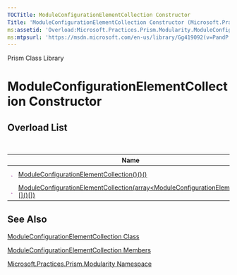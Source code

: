 ```yaml
---
TOCTitle: ModuleConfigurationElementCollection Constructor
Title: 'ModuleConfigurationElementCollection Constructor (Microsoft.Practices.Prism.Modularity)'
ms:assetid: 'Overload:Microsoft.Practices.Prism.Modularity.ModuleConfigurationElementCollection.\#ctor'
ms:mtpsurl: 'https://msdn.microsoft.com/en-us/library/Gg419092(v=PandP.50)'
---
```


Prism Class Library

ModuleConfigurationElementCollection Constructor
================================================

Overload List
-------------

<span id="overloadMembersTableToggle"></span>
 
<table>

<thead>
<tr class="header">
<th> </th>
<th>Name</th>
<th>Description</th>
</tr>
</thead>
<tbody>
<tr class="odd">
<td><img src="images/public-method.gif" title="Public method" /></td>
<td><a href="https://msdn.microsoft.com/library/microsoft.practices.prism.modularity.moduleconfigurationelementcollection.">ModuleConfigurationElementCollection()()()</a></td>
<td><div class="summary">
Initializes a new instance of <a href="https://msdn.microsoft.com/library/microsoft.practices.prism.modularity.moduleconfigurationelementcollection">ModuleConfigurationElementCollection</a>.
</div></td>
</tr>
<tr class="even">
<td><img src="images/public-method.gif" title="Public method" /></td>
<td><a href="https://msdn.microsoft.com/library/microsoft.practices.prism.modularity.moduleconfigurationelementcollection.">ModuleConfigurationElementCollection(array&lt;ModuleConfigurationElement&gt;[]()[])</a></td>
<td><div class="summary">
Initializes a new <a href="https://msdn.microsoft.com/library/microsoft.practices.prism.modularity.moduleconfigurationelementcollection">ModuleConfigurationElementCollection</a>.
</div></td>
</tr>
</tbody>
</table>

See Also
--------


[ModuleConfigurationElementCollection Class](https://msdn.microsoft.com/en-us/library/microsoft.practices.prism.modularity.moduleconfigurationelementcollection(v=pandp.50))

[ModuleConfigurationElementCollection Members](https://msdn.microsoft.com/en-us/library/microsoft.practices.prism.modularity.moduleconfigurationelementcollection_members(v=pandp.50))

[Microsoft.Practices.Prism.Modularity Namespace](https://msdn.microsoft.com/en-us/library/microsoft.practices.prism.modularity(v=pandp.50))
